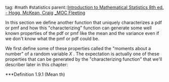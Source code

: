 tag: #math #statistics 
parent::[Introduction to Mathematical Statistics 8th ed. - Hogg, McKean, Craig](Introduction%20to%20Mathematical%20Statistics%208th%20ed.%20-%20Hogg,%20McKean,%20Craig.md) [_MOC Fleeting](_MOC%20Fleeting.md)

In this section we define another function that uniquely characterizes a pdf or pmf and how this "characterizing" function can generate some well known properties of the pdf or pmf like the mean and the variance even if we don't know what the pmf or pdf could be.

We first define some of these properties called the "moments about a number" of a random variable $X$ . The expectation is actually one of these properties that can be generated by the "characterizing function" that we'll describer later in this chapter:

***Definition 1.9.1 (Mean th)